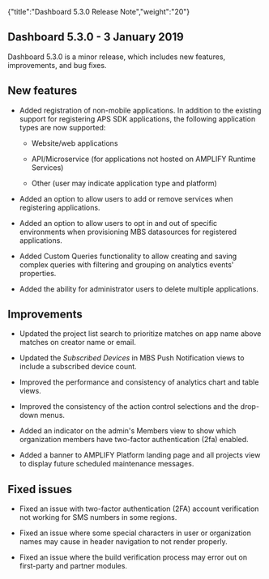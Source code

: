 {"title":"Dashboard 5.3.0 Release Note","weight":"20"}

## Dashboard 5.3.0 - 3 January 2019

Dashboard 5.3.0 is a minor release, which includes new features, improvements, and bug fixes.

## New features

* Added registration of non-mobile applications. In addition to the existing support for registering APS SDK applications, the following application types are now supported:

  * Website/web applications

  * API/Microservice (for applications not hosted on AMPLIFY Runtime Services)

  * Other (user may indicate application type and platform)

* Added an option to allow users to add or remove services when registering applications.

* Added an option to allow users to opt in and out of specific environments when provisioning MBS datasources for registered applications.

* Added Custom Queries functionality to allow creating and saving complex queries with filtering and grouping on analytics events' properties.

* Added the ability for administrator users to delete multiple applications.


## Improvements

* Updated the project list search to prioritize matches on app name above matches on creator name or email.

* Updated the _Subscribed Devices_ in MBS Push Notification views to include a subscribed device count.

* Improved the performance and consistency of analytics chart and table views.

* Improved the consistency of the action control selections and the drop-down menus.

* Added an indicator on the admin's Members view to show which organization members have two-factor authentication (2fa) enabled.

* Added a banner to AMPLIFY Platform landing page and all projects view to display future scheduled maintenance messages.


## Fixed issues

* Fixed an issue with two-factor authentication (2FA) account verification not working for SMS numbers in some regions.

* Fixed an issue where some special characters in user or organization names may cause in header navigation to not render properly.

* Fixed an issue where the build verification process may error out on first-party and partner modules.
